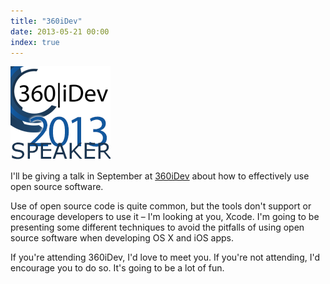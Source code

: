 ```yaml
---
title: "360iDev"
date: 2013-05-21 00:00
index: true
---
```


 ![](/img/import/blog/360idev/A4BC2C0C85A74565A84E56689C82C466.png)

I'll be giving a talk in September at [360iDev](http://360idev.com) about how to effectively use open source software.

Use of open source code is quite common, but the tools don't support or encourage developers to use it – I'm looking at you, Xcode. I'm going to be presenting some different techniques to avoid the pitfalls of using open source software when developing OS X and iOS apps.

If you're attending 360iDev, I'd love to meet you. If you're not attending, I'd encourage you to do so. It's going to be a lot of fun.

<!-- more -->

